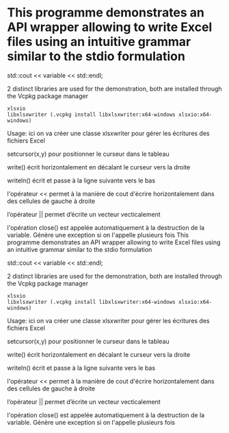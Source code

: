 # This programme demonstrates an API wrapper allowing to write Excel files using an intuitive grammar similar to the stdio formulation

std::cout << variable << std::endl;

2 distinct libraries are used for the demonstration, both are installed through the Vcpkg package manager

    xlsxio
    libxlsxwriter (.vcpkg install libxlsxwriter:x64-windows xlsxio:x64-windows)

Usage: ici on va créer une classe xlsxwriter pour gérer les écritures des fichiers Excel

setcursor(x,y) pour positionner le curseur dans le tableau

write() écrit horizontalement en décalant le curseur vers la droite

writeln() écrit et passe à la ligne suivante vers le bas

l'opérateur << permet à la manière de cout d'écrire horizontalement dans des cellules de gauche à droite

l’opérateur || permet d’écrite un vecteur vecticalement

l'opération close() est appelée automatiquement à la destruction de la variable. Génère une exception si on l'appelle plusieurs fois
This programme demonstrates an API wrapper allowing to write Excel files using an intuitive grammar similar to the stdio formulation

std::cout << variable << std::endl;

2 distinct libraries are used for the demonstration, both are installed through the Vcpkg package manager

    xlsxio
    libxlsxwriter (.vcpkg install libxlsxwriter:x64-windows xlsxio:x64-windows)

Usage: ici on va créer une classe xlsxwriter pour gérer les écritures des fichiers Excel

setcursor(x,y) pour positionner le curseur dans le tableau

write() écrit horizontalement en décalant le curseur vers la droite

writeln() écrit et passe à la ligne suivante vers le bas

l'opérateur << permet à la manière de cout d'écrire horizontalement dans des cellules de gauche à droite

l’opérateur || permet d’écrite un vecteur vecticalement

l'opération close() est appelée automatiquement à la destruction de la variable. Génère une exception si on l'appelle plusieurs fois
